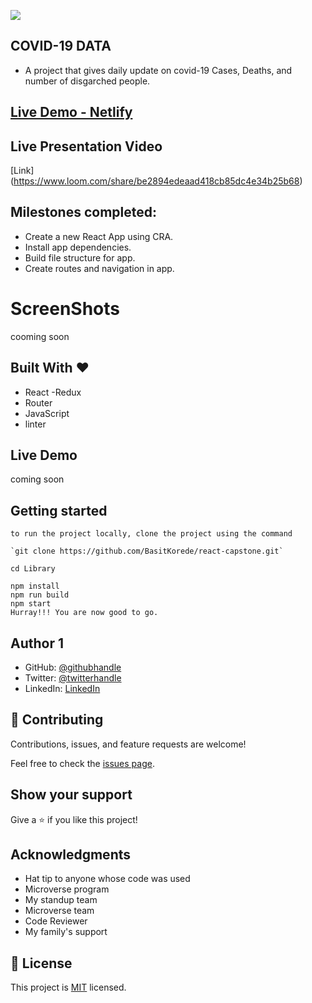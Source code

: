 ![](https://img.shields.io/badge/Microverse-blueviolet)

## COVID-19 DATA

- A project that gives daily update on covid-19 Cases, Deaths, and number of disgarched people.

## [Live Demo - Netlify](https://stellular-cannoli-3adc87.netlify.app//)
<!-- ## [Live Demo ](https://deploy-preview-4--react-capstone-covid-app.netlify.app/) -->

## Live Presentation Video

[Link] (https://www.loom.com/share/be2894edeaad418cb85dc4e34b25b68)

## Milestones completed:
- Create a new React App using CRA.
- Install app dependencies.
- Build file structure for app.
- Create routes and navigation in app.


# ScreenShots

cooming soon

## Built With &hearts;

- React
  -Redux
- Router
- JavaScript
- linter

## Live Demo

coming soon

## Getting started

```
to run the project locally, clone the project using the command

`git clone https://github.com/BasitKorede/react-capstone.git`

cd Library

npm install
npm run build
npm start
Hurray!!! You are now good to go.
```

## Author 1

- GitHub: [@githubhandle](https://github.com/BasitKorede)
- Twitter: [@twitterhandle](https://twitter.com/basit_korede2)
- LinkedIn: [LinkedIn](https://www.linkedin.com/in/basit-korede/)

## 🤝 Contributing

Contributions, issues, and feature requests are welcome!

Feel free to check the [issues page](../../issues/).

## Show your support

Give a ⭐️ if you like this project!

## Acknowledgments

- Hat tip to anyone whose code was used
- Microverse program
- My standup team
- Microverse team
- Code Reviewer
- My family's support

## 📝 License

This project is [MIT](./MIT.md) licensed.